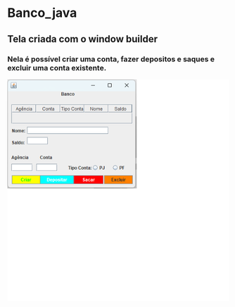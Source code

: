 # Banco_java
## Tela criada com o window builder
### Nela é possível criar uma conta, fazer depositos e saques e excluir uma conta existente.

<img src="banco.png">
